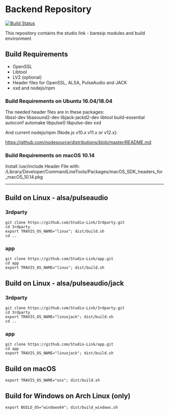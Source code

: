 # Backend Repository

[![Build Status](https://travis-ci.org/Studio-Link/app.svg?branch=v19.xx.x)](https://travis-ci.org/Studio-Link/app)

This repository contains the studio link - baresip modules and build environment

## Build Requirements

- OpenSSL
- Libtool
- LV2 (optional)
- Header files for OpenSSL, ALSA, PulseAudio and JACK
- xxd and nodejs/npm

### Build Requirements on Ubuntu 16.04/18.04

The needed header files are in these packages:  
libssl-dev libasound2-dev libjack-jackd2-dev libtool build-essential 
autoconf automake libpulse0 libpulse-dev xxd

And current nodejs/npm (Node.js v10.x v11.x or v12.x):

https://github.com/nodesource/distributions/blob/master/README.md

### Build Requirements on macOS 10.14

Install /usr/include Header File with:
/Library/Developer/CommandLineTools/Packages/macOS_SDK_headers_for_macOS_10.14.pkg

---

## Build on Linux - alsa/pulseaudio

### 3rdparty

```
git clone https://github.com/Studio-Link/3rdparty.git
cd 3rdparty
export TRAVIS_OS_NAME="linux"; dist/build.sh
cd ..
```

### app
```
git clone https://github.com/Studio-Link/app.git
cd app
export TRAVIS_OS_NAME="linux"; dist/build.sh
```

## Build on Linux - alsa/pulseaudio/jack

### 3rdparty

```
git clone https://github.com/Studio-Link/3rdparty.git
cd 3rdparty
export TRAVIS_OS_NAME="linuxjack"; dist/build.sh
cd ..
```

### app
```
git clone https://github.com/Studio-Link/app.git
cd app
export TRAVIS_OS_NAME="linuxjack"; dist/build.sh
```

## Build on macOS

```export TRAVIS_OS_NAME="osx"; dist/build.sh```

## Build for Windows on Arch Linux (only)

```export BUILD_OS="windows64"; dist/build_windows.sh```
